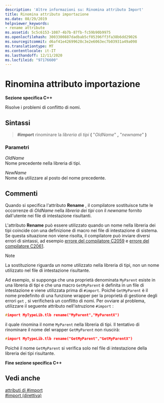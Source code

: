 ```yaml
---
description: 'Altre informazioni su: Rinomina attributo Import'
title: Rinomina attributo importazione
ms.date: 08/29/2019
helpviewer_keywords:
- rename attribute
ms.assetid: 5c5c6153-1087-4b7b-87fb-fc59b90b9975
ms.openlocfilehash: 3003300887dadbab5cf05396ff3fa38b6dd29026
ms.sourcegitcommit: d6af41e42699628c3e2e6063ec7b03931a49a098
ms.translationtype: MT
ms.contentlocale: it-IT
ms.lasthandoff: 12/11/2020
ms.locfileid: "97176600"
---
```

# <a name="rename-import-attribute"></a>Rinomina attributo importazione

**Sezione specifica C++**

Risolve i problemi di conflitto di nomi.

## <a name="syntax"></a>Sintassi

> **#import** rinominare la *libreria di tipi* **(** "*OldName*" **,** "*newname*" **)**

### <a name="parameters"></a>Parametri

*OldName*\
Nome precedente nella libreria di tipi.

*NewName*\
Nome da utilizzare al posto del nome precedente.

## <a name="remarks"></a>Commenti

Quando si specifica l'attributo **Rename** , il compilatore sostituisce tutte le occorrenze di *OldName* nella *libreria dei tipi* con il *newname* fornito dall'utente nei file di intestazione risultanti.

L'attributo **Rename** può essere utilizzato quando un nome nella libreria dei tipi coincide con una definizione di macro nei file di intestazione di sistema. Se questa situazione non viene risolta, il compilatore può inviare diversi errori di sintassi, ad esempio [errore del compilatore C2059](../error-messages/compiler-errors-1/compiler-error-c2059.md) e [errore del compilatore C2061](../error-messages/compiler-errors-1/compiler-error-c2061.md).

> [!NOTE]
> La sostituzione riguarda un nome utilizzato nella libreria di tipi, non un nome utilizzato nel file di intestazione risultante.

Ad esempio, si supponga che una proprietà denominata `MyParent` esiste in una libreria di tipi e che una macro `GetMyParent` è definita in un file di intestazione e viene utilizzata prima di `#import`. Poiché `GetMyParent` è il nome predefinito di una funzione wrapper per la proprietà di gestione degli errori `get` , si verificherà un conflitto di nomi. Per ovviare al problema, utilizzare il seguente attributo nell'istruzione `#import` :

```cpp
#import MyTypeLib.tlb rename("MyParent","MyParentX")
```

il quale rinomina il nome `MyParent` nella libreria di tipi. Il tentativo di rinominare il nome del wrapper `GetMyParent` non riuscirà:

```cpp
#import MyTypeLib.tlb rename("GetMyParent","GetMyParentX")
```

Poiché il nome `GetMyParent` si verifica solo nel file di intestazione della libreria dei tipi risultante.

**Fine sezione specifica C++**

## <a name="see-also"></a>Vedi anche

[attributi di #import](../preprocessor/hash-import-attributes-cpp.md)\
[#import (direttiva)](../preprocessor/hash-import-directive-cpp.md)
